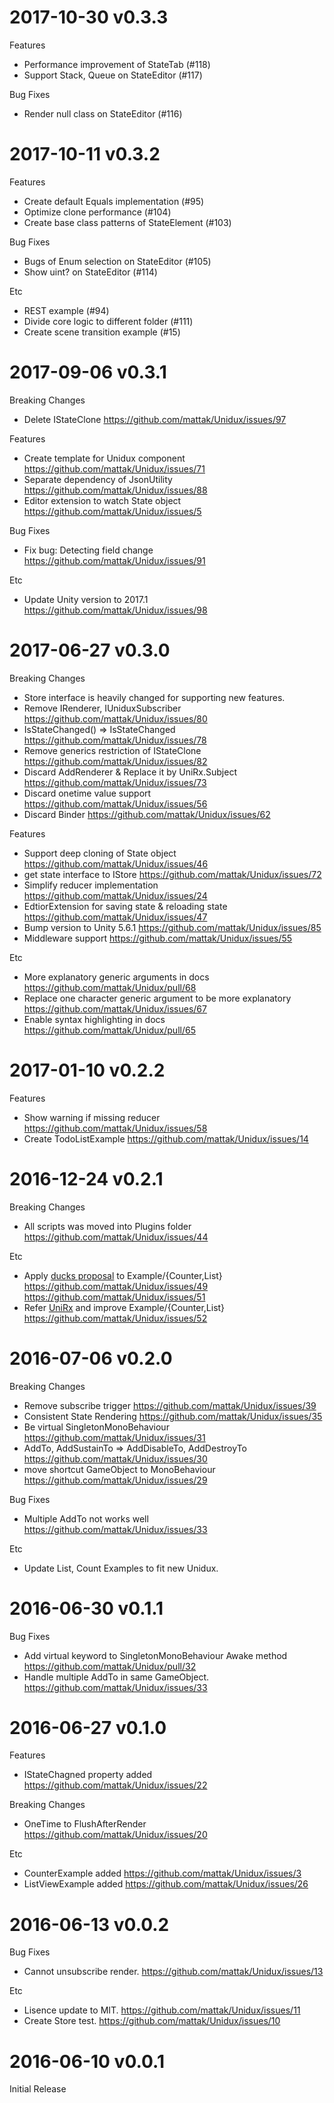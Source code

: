 # 2017-10-30 v0.3.3

Features
- Performance improvement of StateTab (#118)
- Support Stack, Queue on StateEditor (#117)

Bug Fixes
- Render null class on StateEditor (#116)

# 2017-10-11 v0.3.2

Features
- Create default Equals implementation (#95)
- Optimize clone performance (#104)
- Create base class patterns of StateElement (#103)

Bug Fixes
- Bugs of Enum selection on StateEditor (#105)
- Show uint? on StateEditor (#114)

Etc
- REST example (#94)
- Divide core logic to different folder (#111)
- Create scene transition example (#15)

# 2017-09-06 v0.3.1

Breaking Changes
- Delete IStateClone https://github.com/mattak/Unidux/issues/97

Features
- Create template for Unidux component  https://github.com/mattak/Unidux/issues/71
- Separate dependency of JsonUtility  https://github.com/mattak/Unidux/issues/88
- Editor extension to watch State object https://github.com/mattak/Unidux/issues/5

Bug Fixes
- Fix bug: Detecting field change https://github.com/mattak/Unidux/issues/91

Etc
- Update Unity version to 2017.1  https://github.com/mattak/Unidux/issues/98

# 2017-06-27 v0.3.0

Breaking Changes
- Store interface is heavily changed for supporting new features.
- Remove IRenderer, IUniduxSubscriber https://github.com/mattak/Unidux/issues/80
- IsStateChanged() => IsStateChanged https://github.com/mattak/Unidux/issues/78
- Remove generics restriction of IStateClone https://github.com/mattak/Unidux/issues/82
- Discard AddRenderer & Replace it by UniRx.Subject https://github.com/mattak/Unidux/issues/73
- Discard onetime value support https://github.com/mattak/Unidux/issues/56
- Discard Binder https://github.com/mattak/Unidux/issues/62

Features
- Support deep cloning of State object https://github.com/mattak/Unidux/issues/46
- get state interface to IStore https://github.com/mattak/Unidux/issues/72
- Simplify reducer implementation https://github.com/mattak/Unidux/issues/24
- EdtiorExtension for saving state & reloading state https://github.com/mattak/Unidux/issues/47
- Bump version to Unity 5.6.1 https://github.com/mattak/Unidux/issues/85
- Middleware support https://github.com/mattak/Unidux/issues/55

Etc
- More explanatory generic arguments in docs https://github.com/mattak/Unidux/pull/68
- Replace one character generic argument to be more explanatory https://github.com/mattak/Unidux/issues/67
- Enable syntax highlighting in docs https://github.com/mattak/Unidux/pull/65

# 2017-01-10 v0.2.2

Features
- Show warning if missing reducer https://github.com/mattak/Unidux/issues/58
- Create TodoListExample https://github.com/mattak/Unidux/issues/14

# 2016-12-24 v0.2.1

Breaking Changes
- All scripts was moved into Plugins folder https://github.com/mattak/Unidux/issues/44

Etc
- Apply [ducks proposal](https://github.com/erikras/ducks-modular-redux) to Example/{Counter,List} https://github.com/mattak/Unidux/issues/49 https://github.com/mattak/Unidux/issues/51
- Refer [UniRx](https://github.com/neuecc/UniRx) and improve Example/{Counter,List} https://github.com/mattak/Unidux/issues/52

# 2016-07-06 v0.2.0

Breaking Changes
- Remove subscribe trigger https://github.com/mattak/Unidux/issues/39
- Consistent State Rendering https://github.com/mattak/Unidux/issues/35
- Be virtual SingletonMonoBehaviour https://github.com/mattak/Unidux/issues/31
- AddTo, AddSustainTo => AddDisableTo, AddDestroyTo https://github.com/mattak/Unidux/issues/30
- move shortcut GameObject to MonoBehaviour https://github.com/mattak/Unidux/issues/29

Bug Fixes
- Multiple AddTo not works well https://github.com/mattak/Unidux/issues/33

Etc
- Update List, Count Examples to fit new Unidux.

# 2016-06-30 v0.1.1

Bug Fixes
- Add virtual keyword to SingletonMonoBehaviour Awake method https://github.com/mattak/Unidux/pull/32
- Handle multiple AddTo in same GameObject. https://github.com/mattak/Unidux/issues/33

# 2016-06-27 v0.1.0

Features
- IStateChagned property added https://github.com/mattak/Unidux/issues/22

Breaking Changes
- OneTime to FlushAfterRender https://github.com/mattak/Unidux/issues/20

Etc
- CounterExample added https://github.com/mattak/Unidux/issues/3
- ListViewExample added https://github.com/mattak/Unidux/issues/26

# 2016-06-13 v0.0.2

Bug Fixes
- Cannot unsubscribe render. https://github.com/mattak/Unidux/issues/13

Etc
- Lisence update to MIT. https://github.com/mattak/Unidux/issues/11
- Create Store test. https://github.com/mattak/Unidux/issues/10

# 2016-06-10 v0.0.1

Initial Release
